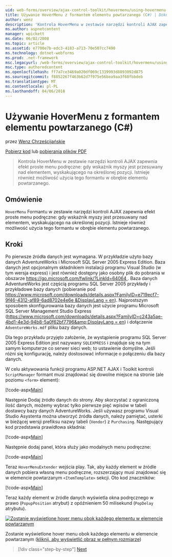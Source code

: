 ```yaml
---
uid: web-forms/overview/ajax-control-toolkit/hovermenu/using-hovermenu-with-a-repeater-control-cs
title: Używanie HoverMenu z formantem elementu powtarzanego (C#) | Dokumentacja firmy Microsoft
author: wenz
description: 'Kontrola HoverMenu w zestawie narzędzi kontroli AJAX zapewnia efekt proste menu podręczne: gdy wskaźnik myszy jest przesuwany nad elementem, wyskakującego w specifi...'
ms.author: aspnetcontent
manager: wpickett
ms.date: 06/02/2008
ms.topic: article
ms.assetid: e7700e7b-edc3-4183-a713-70e507cc7490
ms.technology: dotnet-webforms
ms.prod: .net-framework
msc.legacyurl: /web-forms/overview/ajax-control-toolkit/hovermenu/using-hovermenu-with-a-repeater-control-cs
msc.type: authoredcontent
ms.openlocfilehash: ff7a7ce3469a020df069c1339993d8893092d875
ms.sourcegitcommit: f8852267f463b62d7f975e56bea9aa3f68fbbdeb
ms.translationtype: MT
ms.contentlocale: pl-PL
ms.lasthandoff: 04/06/2018
---
```

<a name="using-hovermenu-with-a-repeater-control-c"></a>Używanie HoverMenu z formantem elementu powtarzanego (C#)
====================
przez [Wenz Chrześcijańskie](https://github.com/wenz)

[Pobierz kod](http://download.microsoft.com/download/b/0/6/b06fe835-5b8f-4c00-aef8-062c19d75b95/HoverMenu1.cs.zip) lub [pobierania plików PDF](http://download.microsoft.com/download/b/6/a/b6ae89ee-df69-4c87-9bfb-ad1eb2b23373/hovermenu1CS.pdf)

> Kontrola HoverMenu w zestawie narzędzi kontroli AJAX zapewnia efekt proste menu podręczne: gdy wskaźnik myszy jest przesuwany nad elementem, wyskakującego na określonej pozycji. Istnieje również możliwość użycia tego formantu w obrębie elementu powtarzanego.


## <a name="overview"></a>Omówienie

`HoverMenu` Formantu w zestawie narzędzi kontroli AJAX zapewnia efekt proste menu podręczne: gdy wskaźnik myszy jest przesuwany nad elementem, wyskakującego na określonej pozycji. Istnieje również możliwość użycia tego formantu w obrębie elementu powtarzanego.

## <a name="steps"></a>Kroki

Po pierwsze źródła danych jest wymagana. W przykładzie użyto bazy danych AdventureWorks i Microsoft SQL Server 2005 Express Edition. Baza danych jest opcjonalnym składnikiem instalacji programu Visual Studio (w tym wersja express) i jest również dostępny jako osobny plik do pobrania w obszarze [ https://go.microsoft.com/fwlink/?LinkId=64064 ](https://go.microsoft.com/fwlink/?LinkId=64064). Baza danych AdventureWorks jest częścią programu SQL Server 2005 przykłady i przykładowe bazy danych (pobieranie pod [ https://www.microsoft.com/downloads/details.aspx?FamilyID=e719ecf7-9f46-4312-af89-6ad8702e4e6e &amp;DisplayLang = en](https://www.microsoft.com/downloads/details.aspx?FamilyID=e719ecf7-9f46-4312-af89-6ad8702e4e6e&amp;DisplayLang=en)). Najprostszym sposobem skonfigurowania bazy danych jest użycie programu Microsoft SQL Server Management Studio Express ([https://www.microsoft.com/downloads/details.aspx?FamilyID=c243a5ae-4bd1-4e3d-94b8-5a0f62bf7796&amp;DisplayLang = en](https://www.microsoft.com/downloads/details.aspx?FamilyID=c243a5ae-4bd1-4e3d-94b8-5a0f62bf7796&amp;DisplayLang=en)) i dołączenie `AdventureWorks.mdf` pliku bazy danych.

Dla tego przykładu przyjęto założenie, że wystąpienie programu SQL Server 2005 Express Edition jest nazywany `SQLEXPRESS` i znajduje się na tym samym komputerze co serwer sieci web; to ustawienie domyślne. Jeśli różni się konfigurację, należy dostosować informacje o połączeniu dla bazy danych.

W celu aktywowania funkcji programu ASP.NET AJAX i Toolkit kontroli `ScriptManager` formant musi znajdować się dowolne miejsce na stronie (ale poziomu `<form>` element):

[!code-aspx[Main](using-hovermenu-with-a-repeater-control-cs/samples/sample1.aspx)]

Następnie Dodaj źródło danych do strony. Aby skorzystać z ograniczoną ilość danych, możemy wybrać tylko pierwsze pięć wpisów w tabeli dostawcy bazy danych AdventureWorks. Jeśli używasz programu Visual Studio Asystenta można utworzyć źródła danych, należy pamiętać, usterki w bieżącej wersji prefiksu nazwy tabeli (`Vendor`) z `Purchasing`. Następujący kod przedstawia prawidłowa składnia:

[!code-aspx[Main](using-hovermenu-with-a-repeater-control-cs/samples/sample2.aspx)]

Następnie dodaj panel, która służy jako modalnych menu podręczne:

[!code-aspx[Main](using-hovermenu-with-a-repeater-control-cs/samples/sample3.aspx)]

Teraz `HoverMenuExtender` wejścia play. Tak, aby każdy element w źródle danych pobiera własną menu podręczne, rozszerzający musi znajdować się w elemencie powtarzanym `<ItemTemplate>` sekcji. Oto kod znaczników:

[!code-aspx[Main](using-hovermenu-with-a-repeater-control-cs/samples/sample4.aspx)]

Teraz każdy element w źródle danych wyświetla okna podręcznego w prawo (`PopupPosition` atrybut) z opóźnieniem 50 milisekund (`PopDelay` atrybutu).


[![Zostanie wyświetlone hover menu obok każdego elementu w elemencie powtarzanym](using-hovermenu-with-a-repeater-control-cs/_static/image2.png)](using-hovermenu-with-a-repeater-control-cs/_static/image1.png)

Zostanie wyświetlone hover menu obok każdego elementu w elemencie powtarzanym ([kliknij, aby wyświetlić obraz w pełnym rozmiarze](using-hovermenu-with-a-repeater-control-cs/_static/image3.png))

> [!div class="step-by-step"]
> [Next](using-hovermenu-with-a-repeater-control-vb.md)
